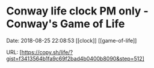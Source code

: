 # Conway life clock PM only - Conway&#039;s Game of Life

Date: 2018-08-25 22:08:53
[[clock]] [[game-of-life]]

URL: [https://copy.sh/life/?gist=f3413564b1fa9c69f2bad4b0400b8090&step=512]
